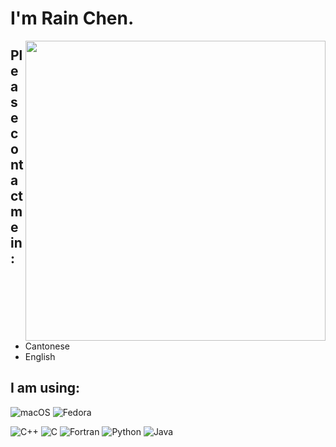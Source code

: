 # I'm Rain Chen.

<img align="right" width="480px" src="https://github-readme-stats.vercel.app/api?username=Chen-Rain&show_icons=true&hide_title=false&title_color=9745f5&icon_color=9f4bff&text_color=000000&bg_color=DEG,99ccff,b0ccff,e5ccff,ffccff">

## Please contact me in:

- Cantonese
- English

## I am using:

<p align="left">
    <img alt="macOS" src="https://img.shields.io/badge/macOS-Ventura-F98958?style=for-the-badge&logo=Apple&logoColor=white"/>
    <img alt="Fedora" src="https://img.shields.io/badge/Fedora-36-66A0D5?style=for-the-badge&logo=Fedora&logoColor=white"/>
</p>

<p align="left">
    <img alt="C++" src="https://img.shields.io/badge/C++-E1587E?style=for-the-badge&logoColor=white"/>
    <img alt="C" src="https://img.shields.io/badge/C-4E4E4E?style=for-the-badge&logoColor=white"/>
    <img alt="Fortran" src="https://img.shields.io/badge/Fortran-4C41AB?style=for-the-badge&logoColor=white"/>
    <img alt="Python" src="https://img.shields.io/badge/Python-4571A1?style=for-the-badge&logoColor=white"/>
    <img alt="Java" src="https://img.shields.io/badge/Java-A7752F?style=for-the-badge&logoColor=white"/>
</p>
